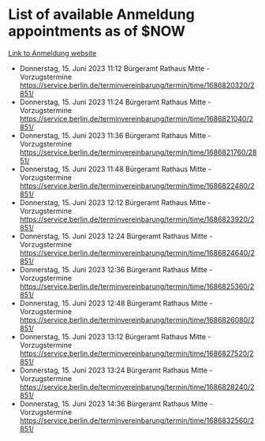 # List of available Anmeldung appointments as of $NOW
[Link to Anmeldung website](https://service.berlin.de/terminvereinbarung/termin/tag.php?termin=1&anliegen[]=120686&dienstleisterlist=122210,122217,327316,122219,327312,122227,327314,122231,327346,122243,327348,122254,122252,329742,122260,329745,122262,329748,122271,327278,122273,327274,122277,327276,330436,122280,327294,122282,327290,122284,327292,122291,327270,122285,327266,122286,327264,122296,327268,150230,329760,122297,327286,122294,327284,122312,329763,122314,329775,122304,327330,122311,327334,122309,327332,317869,122281,327352,122279,329772,122283,122276,327324,122274,327326,122267,329766,122246,327318,122251,327320,122257,327322,122208,327298,122226,327300&herkunft=http%3A%2F%2Fservice.berlin.de%2Fdienstleistung%2F120686%2F)
- Donnerstag, 15. Juni 2023 11:12 Bürgeramt Rathaus Mitte - Vorzugstermine https://service.berlin.de/terminvereinbarung/termin/time/1686820320/2851/
- Donnerstag, 15. Juni 2023 11:24 Bürgeramt Rathaus Mitte - Vorzugstermine https://service.berlin.de/terminvereinbarung/termin/time/1686821040/2851/
- Donnerstag, 15. Juni 2023 11:36 Bürgeramt Rathaus Mitte - Vorzugstermine https://service.berlin.de/terminvereinbarung/termin/time/1686821760/2851/
- Donnerstag, 15. Juni 2023 11:48 Bürgeramt Rathaus Mitte - Vorzugstermine https://service.berlin.de/terminvereinbarung/termin/time/1686822480/2851/
- Donnerstag, 15. Juni 2023 12:12 Bürgeramt Rathaus Mitte - Vorzugstermine https://service.berlin.de/terminvereinbarung/termin/time/1686823920/2851/
- Donnerstag, 15. Juni 2023 12:24 Bürgeramt Rathaus Mitte - Vorzugstermine https://service.berlin.de/terminvereinbarung/termin/time/1686824640/2851/
- Donnerstag, 15. Juni 2023 12:36 Bürgeramt Rathaus Mitte - Vorzugstermine https://service.berlin.de/terminvereinbarung/termin/time/1686825360/2851/
- Donnerstag, 15. Juni 2023 12:48 Bürgeramt Rathaus Mitte - Vorzugstermine https://service.berlin.de/terminvereinbarung/termin/time/1686826080/2851/
- Donnerstag, 15. Juni 2023 13:12 Bürgeramt Rathaus Mitte - Vorzugstermine https://service.berlin.de/terminvereinbarung/termin/time/1686827520/2851/
- Donnerstag, 15. Juni 2023 13:24 Bürgeramt Rathaus Mitte - Vorzugstermine https://service.berlin.de/terminvereinbarung/termin/time/1686828240/2851/
- Donnerstag, 15. Juni 2023 14:36 Bürgeramt Rathaus Mitte - Vorzugstermine https://service.berlin.de/terminvereinbarung/termin/time/1686832560/2851/
